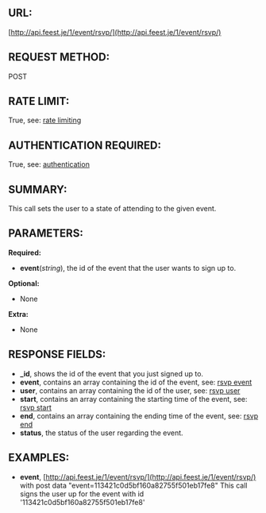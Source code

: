 URL:
----
[http://api.feest.je/1/event/rsvp/](http://api.feest.je/1/event/rsvp/)

REQUEST METHOD:
---------------
POST

RATE LIMIT:
-----------
True, see: [rate limiting](parts/rate-limiting.md)

AUTHENTICATION REQUIRED:
------------------------
True, see: [authentication](<link naar authenticationpagina>)

SUMMARY:
--------
This call sets the user to a state of attending to the given event.

PARAMETERS:
-----------

**Required:**

 - **event**(*string*), the id of the event that the user wants to sign up to.

**Optional:**

 - None

**Extra:**

 - None
 
RESPONSE FIELDS:
----------------

 - **_id**, shows the id of the event that you just signed up to.
 - **event**, contains an array containing the id of the event, see: [rsvp event](parts/event.md)
 - **user**, contains an array containing the id of the user, see: [rsvp user](parts/user.md)
 - **start**, contains an array containing the starting time of the event, see: [rsvp start](parts/start-or-end.md)
 - **end**, contains an array containing the ending time of the event, see: [rsvp end](parts/start-or-end.md)
 - **status**, the status of the user regarding the event.
 
EXAMPLES:
---------
- **event**, [http://api.feest.je/1/event/rsvp/](http://api.feest.je/1/event/rsvp/) with post data "event=113421c0d5bf160a82755f501eb17fe8"
This call signs the user up for the event with id '113421c0d5bf160a82755f501eb17fe8'